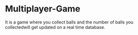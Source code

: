 # Multiplayer-Game
It is a game where you collect balls and the number of balls you collectedwill get updated on a real time database. 
